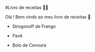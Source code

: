 #Livro de receitas :man_cook:



Olá ! Bem vindo ao meu livro de receitas :wave:

- Strogonoff de Frango 

- Pavê

- Bolo de Cenoura
